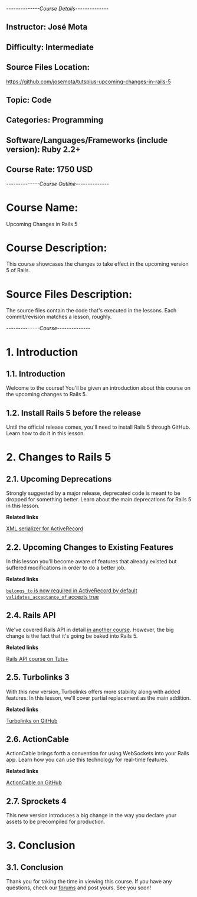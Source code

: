 *--------------Course Details--------------*

## Instructor: José Mota

## Difficulty: Intermediate

## Source Files Location:
https://github.com/josemota/tutsplus-upcoming-changes-in-rails-5

## Topic: Code

## Categories: Programming

## Software/Languages/Frameworks (include version): Ruby 2.2+

## Course Rate: 1750 USD

*--------------Course Outline--------------*

# Course Name:

Upcoming Changes in Rails 5

# Course Description:

This course showcases the changes to take effect in the upcoming version 5 of Rails.

# Source Files Description:

The source files contain the code that's executed in the lessons. Each commit/revision matches a lesson, roughly.

*--------------Course--------------*

# 1. Introduction

## 1.1. Introduction

Welcome to the course! You'll be given an introduction about this course on the
upcoming changes to Rails 5.

## 1.2. Install Rails 5 before the release

Until the official release comes, you'll need to install Rails 5 through
GitHub. Learn how to do it in this lesson.

# 2. Changes to Rails 5

## 2.1. Upcoming Deprecations

Strongly suggested by a major release, deprecated code is meant to be dropped
for something better. Learn about the main deprecations for Rails 5 in this
lesson.

**Related links**

[XML serializer for ActiveRecord](https://github.com/rails/activemodel-serializers-xml)

## 2.2. Upcoming Changes to Existing Features

In this lesson you'll become aware of features that already existed but
suffered modifications in order to do a better job.

**Related links**

[`belongs_to` is now required in ActiveRecord by default](http://github.com/rails/rails/pull/18937)
[`validates_acceptance_of` accepts true](http://github.com/rails/rails/pull/18439)

## 2.4. Rails API

We've covered Rails API in detail [in another course](). However, the big
change is the fact that it's going be baked into Rails 5.

**Related links**

[Rails API course on Tuts+](http://code.tutsplus.com/courses/create-a-rails-api)

## 2.5. Turbolinks 3

With this new version, Turbolinks offers more stability along with added
features. In this lesson, we'll cover partial replacement as the main addition.

**Related links**

[Turbolinks on GitHub](http://github.com/rails/turbolinks)

## 2.6. ActionCable

ActionCable brings forth a convention for using WebSockets into your Rails app.
Learn how you can use this technology for real-time features.

**Related links**

[ActionCable on GitHub](http://github.com/rails/actioncable)

## 2.7. Sprockets 4

This new version introduces a big change in the way you declare your assets to
be precompiled for production.

# 3. Conclusion

## 3.1. Conclusion

Thank you for taking the time in viewing this course. If you have any
questions, check our [forums](http://forums.envato.com) and post yours. See you
soon!
